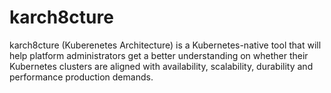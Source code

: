 # karch8cture
karch8cture (Kuberenetes Architecture) is a Kubernetes-native tool that will help platform administrators get a better understanding on whether their Kubernetes clusters are aligned with availability, scalability, durability and performance production demands.   
